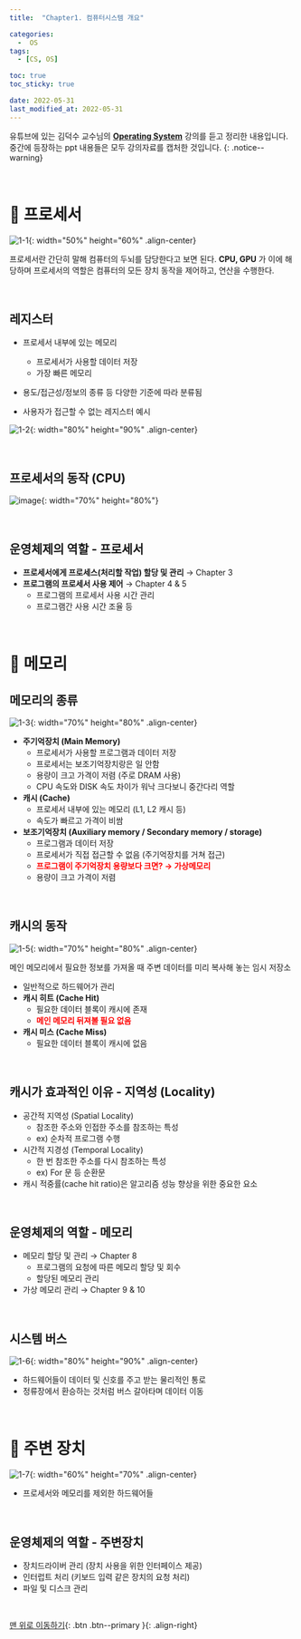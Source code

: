 ```yaml
---
title:  "Chapter1. 컴퓨터시스템 개요" 

categories:
  -  OS
tags:
  - [CS, OS]

toc: true
toc_sticky: true

date: 2022-05-31
last_modified_at: 2022-05-31
---
```


유튜브에 있는 김덕수 교수님의 **[Operating System](https://www.youtube.com/watch?v=EdTtGv9w2sA&list=PLBrGAFAIyf5rby7QylRc6JxU5lzQ9c4tN)** 강의를 듣고 정리한 내용입니다.<br>
중간에 등장하는 ppt 내용들은 모두 강의자료를 캡처한 것입니다.
{: .notice--warning}

<br>

# 🔧 프로세서

![1-1](https://user-images.githubusercontent.com/96368476/171032694-5050ee34-dcb1-43b1-9135-89244ef64bf1.png){: width="50%" height="60%" .align-center}


프로세서란 간단히 말해 컴퓨터의 두뇌를 담당한다고 보면 된다. **CPU, GPU** 가 이에 해당하며 프로세서의 역할은 컴퓨터의 모든 장치 동작을 제어하고, 연산을 수행한다. 


<br>

## 레지스터

- 프로세서 내부에 있는 메모리
  - 프로세서가 사용할 데이터 저장
  - 가장 빠른 메모리

- 용도/접근성/정보의 종류 등 다양한 기준에 따라 분류됨
- 사용자가 접근할 수 없는 레지스터 예시

![1-2](https://user-images.githubusercontent.com/96368476/171032696-d0ec9689-9d91-40fe-bfe1-2030b154db87.png){: width="80%" height="90%" .align-center}


<br>


## 프로세서의 동작 (CPU)

![image](https://user-images.githubusercontent.com/96368476/148899197-f76c3687-bd7e-48dc-840e-951b57213c7f.gif){: width="70%" height="80%"}



<br>

## 운영체제의 역할 - 프로세서

- **프로세서에게 프로세스(처리할 작업) 할당 및 관리** → Chapter 3
- **프로그램의 프로세서 사용 제어** → Chapter 4 & 5
  - 프로그램의 프로세서 사용 시간 관리
  - 프로그램간 사용 시간 조율 등


<br>


# 🔧 메모리

## 메모리의 종류

![1-3](https://user-images.githubusercontent.com/96368476/171034276-d55e5b16-a7d6-4d5e-81b0-8a532984234d.png){: width="70%" height="80%" .align-center}

- **주기억장치 (Main Memory)**
  - 프로세서가 사용할 프로그램과 데이터 저장
  - 프로세서는 보조기억장치랑은 일 안함
  - 용량이 크고 가격이 저렴 (주로 DRAM 사용)
  - CPU 속도와 DISK 속도 차이가 워낙 크다보니 중간다리 역할
- **캐시 (Cache)**
  - 프로세서 내부에 있는 메모리 (L1, L2 캐시 등)
  - 속도가 빠르고 가격이 비쌈
- **보조기억장치 (Auxiliary memory / Secondary memory / storage)**
  - 프로그램과 데이터 저장
  - 프로세서가 직접 접근할 수 없음 (주기억장치를 거쳐 접근)
  - **<span style="color:red">프로그램이 주기억장치 용량보다 크면? → 가상메모리</span>**
  - 용량이 크고 가격이 저렴

<br>

## 캐시의 동작

![1-5](https://user-images.githubusercontent.com/96368476/171034284-248d95f1-2d21-42f9-a561-8a9bf1b79dcb.png){: width="70%" height="80%" .align-center}

메인 메모리에서 필요한 정보를 가져올 때 주변 데이터를 미리 복사해 놓는 임시 저장소

- 일반적으로 하드웨어가 관리
- **캐시 히트 (Cache Hit)**
  - 필요한 데이터 블록이 캐시에 존재
  - **<span style="color:red">메인 메모리 뒤져볼 필요 없음</span>**
- **캐시 미스 (Cache Miss)**
  - 필요한 데이터 블록이 캐시에 없음

<br>

## 캐시가 효과적인 이유 - 지역성 (Locality)

- 공간적 지역성 (Spatial Locality)
  - 참조한 주소와 인접한 주소를 참조하는 특성
  - ex) 순차적 프로그램 수행
- 시간적 지경성 (Temporal Locality)
  - 한 번 참조한 주소를 다시 참조하는 특성
  - ex) For 문 등 순환문
- 캐시 적중률(cache hit ratio)은 알고리즘 성능 향상을 위한 중요한 요소


<br>


## 운영체제의 역할 - 메모리

- 메모리 할당 및 관리 → Chapter 8
  - 프로그램의 요청에 따른 메모리 할당 및 회수
  - 할당된 메모리 관리
- 가상 메모리 관리 → Chapter 9 & 10



<br>


## 시스템 버스

![1-6](https://user-images.githubusercontent.com/96368476/171036554-34918db3-0abf-4727-9a72-7f9af8ecf894.png){: width="80%" height="90%" .align-center}

- 하드웨어들이 데이터 및 신호를 주고 받는 물리적인 통로
- 정류장에서 환승하는 것처럼 버스 갈아타며 데이터 이동



<br>



# 🔧 주변 장치

![1-7](https://user-images.githubusercontent.com/96368476/171036872-097f62d1-9652-4b19-ae59-c5a48faddeb2.png){: width="60%" height="70%" .align-center}

- 프로세서와 메모리를 제외한 하드웨어들


<br>


## 운영체제의 역할 - 주변장치

- 장치드라이버 관리 (장치 사용을 위한 인터페이스 제공)
- 인터럽트 처리 (키보드 입력 같은 장치의 요청 처리)
- 파일 및 디스크 관리



<br>



[맨 위로 이동하기](#){: .btn .btn--primary }{: .align-right}